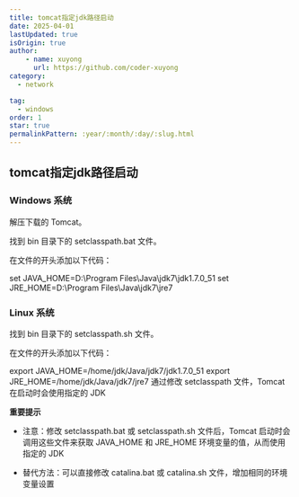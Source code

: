 ```yaml
---
title: tomcat指定jdk路径启动
date: 2025-04-01
lastUpdated: true
isOrigin: true
author: 
    - name: xuyong
      url: https://github.com/coder-xuyong
category:
  - network

tag:
  - windows
order: 1
star: true
permalinkPattern: :year/:month/:day/:slug.html
---
```


## tomcat指定jdk路径启动

### Windows 系统

解压下载的 Tomcat。

找到 bin 目录下的 setclasspath.bat 文件。

在文件的开头添加以下代码：

set JAVA_HOME=D:\Program Files\Java\jdk7\jdk1.7.0_51
set JRE_HOME=D:\Program Files\Java\jdk7\jre7
### Linux 系统

找到 bin 目录下的 setclasspath.sh 文件。

在文件的开头添加以下代码：

export JAVA_HOME=/home/jdk/Java/jdk7/jdk1.7.0_51
export JRE_HOME=/home/jdk/Java/jdk7/jre7
通过修改 setclasspath 文件，Tomcat 在启动时会使用指定的 JDK


**重要提示**

- 注意：修改 setclasspath.bat 或 setclasspath.sh 文件后，Tomcat 启动时会调用这些文件来获取 JAVA_HOME 和 JRE_HOME 环境变量的值，从而使用指定的 JDK

- 替代方法：可以直接修改 catalina.bat 或 catalina.sh 文件，增加相同的环境变量设置